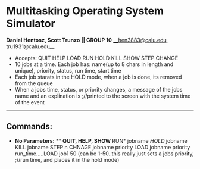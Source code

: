 # Multitasking Operating System Simulator


**Daniel Hentosz, Scott Trunzo || GROUP 10**
__hen3883@calu.edu, tru1931@calu.edu__

  * Accepts: QUIT HELP LOAD RUN HOLD KILL SHOW STEP CHANGE
  * 10 jobs at a time. Each job has: name(up to 8 chars in length and unique), priority, status, run time, start time
  * Each job starats in the HOLD mode, when a job is done, its removed from the queue
  * When a jobs time, status, or priority changes, a message of the jobs name and an explination is ;//printed to the screen with the system time of the event
____________________________________________________________
## Commands:
 * **No Parameters:**
 ** **QUIT, HELP, SHOW**
RUN* jobname *HOLD* jobname KILL jobname STEP n
CHNAGE jobname priority
LOAD jobname priority run_time.....LOAD job1 50 (can be 1-50..this really just sets a jobs priority, ;//run time, and places it in the hold mode)
